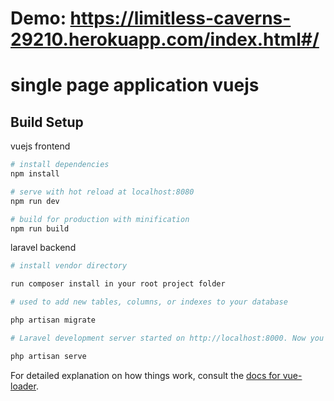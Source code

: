 # Demo: https://limitless-caverns-29210.herokuapp.com/index.html#/

# single page application vuejs

## Build Setup

vuejs frontend
``` bash
# install dependencies
npm install

# serve with hot reload at localhost:8080
npm run dev

# build for production with minification
npm run build
```

laravel backend
``` bash
# install vendor directory 

run composer install in your root project folder 

# used to add new tables, columns, or indexes to your database

php artisan migrate 

# Laravel development server started on http://localhost:8000. Now you can point your browser to http://localhost:8000

php artisan serve

```

For detailed explanation on how things work, consult the [docs for vue-loader](http://vuejs.github.io/vue-loader).

